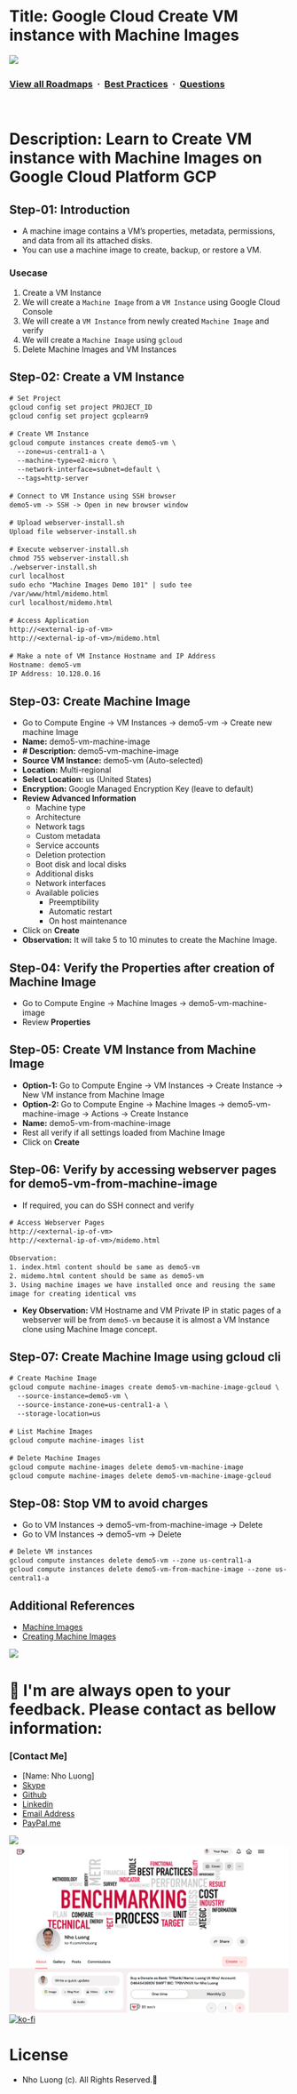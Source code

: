 # Title: Google Cloud Create VM instance with Machine Images

![](https://i.imgur.com/waxVImv.png)
### [View all Roadmaps](https://github.com/nholuongut/all-roadmaps) &nbsp;&middot;&nbsp; [Best Practices](https://github.com/nholuongut/all-roadmaps/blob/main/public/best-practices/) &nbsp;&middot;&nbsp; [Questions](https://www.linkedin.com/in/nholuong/)
<br/>

# Description: Learn to Create VM instance with Machine Images on Google Cloud Platform GCP

## Step-01: Introduction
- A machine image contains a VM’s properties, metadata, permissions, and data from all its attached disks. 
- You can use a machine image to create, backup, or restore a VM.
### Usecase
1. Create a VM Instance
2. We will create a `Machine Image` from a `VM Instance` using Google Cloud Console
3. We will create a `VM Instance` from newly created `Machine Image` and verify
4. We will create a `Machine Image` using `gcloud`
5. Delete Machine Images and VM Instances

## Step-02: Create a VM Instance
```t
# Set Project
gcloud config set project PROJECT_ID
gcloud config set project gcplearn9

# Create VM Instance
gcloud compute instances create demo5-vm \
  --zone=us-central1-a \
  --machine-type=e2-micro \
  --network-interface=subnet=default \
  --tags=http-server 

# Connect to VM Instance using SSH browser
demo5-vm -> SSH -> Open in new browser window

# Upload webserver-install.sh
Upload file webserver-install.sh

# Execute webserver-install.sh
chmod 755 webserver-install.sh
./webserver-install.sh
curl localhost
sudo echo "Machine Images Demo 101" | sudo tee /var/www/html/midemo.html
curl localhost/midemo.html

# Access Application 
http://<external-ip-of-vm>
http://<external-ip-of-vm>/midemo.html

# Make a note of VM Instance Hostname and IP Address
Hostname: demo5-vm
IP Address: 10.128.0.16
```

## Step-03: Create Machine Image
- Go to Compute Engine -> VM Instances -> demo5-vm -> Create new machine Image
- **Name:** demo5-vm-machine-image
- **# Description:** demo5-vm-machine-image
- **Source VM Instance:** demo5-vm  (Auto-selected)
- **Location:** Multi-regional
- **Select Location:** us (United States)
- **Encryption:** Google Managed Encryption Key (leave to default)
- **Review Advanced Information** 
  - Machine type
  - Architecture
  - Network tags
  - Custom metadata
  - Service accounts
  - Deletion protection
  - Boot disk and local disks
  - Additional disks
  - Network interfaces
  - Available policies
    - Preemptibility
    - Automatic restart
    - On host maintenance
- Click on **Create**
- **Observation:** It will take 5 to 10 minutes to create the Machine Image. 

## Step-04: Verify the Properties after creation of Machine Image
- Go to Compute Engine -> Machine Images -> demo5-vm-machine-image
- Review **Properties**

## Step-05: Create VM Instance from Machine Image
- **Option-1:** Go to Compute Engine -> VM Instances -> Create Instance -> New VM instance from Machine Image
- **Option-2:** Go to Compute Engine -> Machine Images -> demo5-vm-machine-image -> Actions -> Create Instance
- **Name:** demo5-vm-from-machine-image
- Rest all verify if all settings loaded from Machine Image
- Click on **Create**


## Step-06: Verify by accessing webserver pages for demo5-vm-from-machine-image
- If required, you can do SSH connect and verify
```t
# Access Webserver Pages
http://<external-ip-of-vm>
http://<external-ip-of-vm>/midemo.html

Observation:
1. index.html content should be same as demo5-vm
2. midemo.html content should be same as demo5-vm
3. Using machine images we have installed once and reusing the same image for creating identical vms
```  
- **Key Observation:** VM Hostname and VM Private IP in static pages of a webserver will be from `demo5-vm` because it is almost a VM Instance clone using Machine Image concept. 

## Step-07: Create Machine Image using gcloud cli
```t
# Create Machine Image
gcloud compute machine-images create demo5-vm-machine-image-gcloud \
  --source-instance=demo5-vm \
  --source-instance-zone=us-central1-a \
  --storage-location=us  

# List Machine Images
gcloud compute machine-images list  

# Delete Machine Images
gcloud compute machine-images delete demo5-vm-machine-image
gcloud compute machine-images delete demo5-vm-machine-image-gcloud
```

## Step-08: Stop VM to avoid charges
- Go to VM Instances -> demo5-vm-from-machine-image  -> Delete
- Go to VM Instances -> demo5-vm -> Delete
```t
# Delete VM instances
gcloud compute instances delete demo5-vm --zone us-central1-a
gcloud compute instances delete demo5-vm-from-machine-image --zone us-central1-a
```

## Additional References
- [Machine Images](https://cloud.google.com/compute/docs/machine-images)
- [Creating Machine Images](https://cloud.google.com/compute/docs/machine-images/create-machine-images)

![](https://i.i/Users/nholu/Documents/Donate.png/Users/nholu/Documents/Donate.pngmgur.com/waxVImv.png)
# 🚀 I'm are always open to your feedback.  Please contact as bellow information:
### [Contact Me]
* [Name: Nho Luong]
* [Skype](luongutnho_skype)
* [Github](https://github.com/nholuongut/)
* [Linkedin](https://www.linkedin.com/in/nholuong/)
* [Email Address](luongutnho@hotmail.com)
* [PayPal.me](https://www.paypal.com/paypalme/nholuongut)

![](https://i.imgur.com/waxVImv.png)
![](Donate.png)
[![ko-fi](https://ko-fi.com/img/githubbutton_sm.svg)](https://ko-fi.com/nholuong)

# License
* Nho Luong (c). All Rights Reserved.🌟
